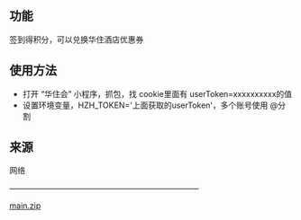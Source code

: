 ## 功能
签到得积分，可以兑换华住酒店优惠券

## 使用方法
- 打开 “华住会” 小程序，抓包，找 cookie里面有 userToken=xxxxxxxxxx的值
- 设置环境变量，HZH_TOKEN='上面获取的userToken'，多个账号使用 @分割

## 来源
网络

————————————————————————

[main.zip](https://github.com/user-attachments/files/20023750/main.zip)
